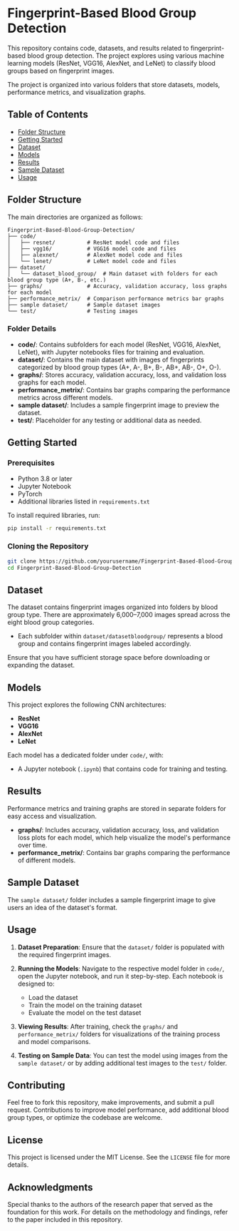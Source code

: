 
# Fingerprint-Based Blood Group Detection

This repository contains code, datasets, and results related to fingerprint-based blood group detection. The project explores using various machine learning models (ResNet, VGG16, AlexNet, and LeNet) to classify blood groups based on fingerprint images. 

The project is organized into various folders that store datasets, models, performance metrics, and visualization graphs.

## Table of Contents

- [Folder Structure](#folder-structure)
- [Getting Started](#getting-started)
- [Dataset](#dataset)
- [Models](#models)
- [Results](#results)
- [Sample Dataset](#sample-dataset)
- [Usage](#usage)

## Folder Structure

The main directories are organized as follows:

```plaintext
Fingerprint-Based-Blood-Group-Detection/
├── code/
│   ├── resnet/          # ResNet model code and files
│   ├── vgg16/           # VGG16 model code and files
│   ├── alexnet/         # AlexNet model code and files
│   └── lenet/           # LeNet model code and files
├── dataset/
│   └── dataset_blood_group/  # Main dataset with folders for each blood group type (A+, B-, etc.)
├── graphs/              # Accuracy, validation accuracy, loss graphs for each model
├── performance_metrix/  # Comparison performance metrics bar graphs
├── sample dataset/      # Sample dataset images
└── test/                # Testing images
```

### Folder Details

- **code/**: Contains subfolders for each model (ResNet, VGG16, AlexNet, LeNet), with Jupyter notebooks files for training and evaluation.
- **dataset/**: Contains the main dataset with images of fingerprints categorized by blood group types (A+, A-, B+, B-, AB+, AB-, O+, O-).
- **graphs/**: Stores accuracy, validation accuracy, loss, and validation loss graphs for each model.
- **performance_metrix/**: Contains bar graphs comparing the performance metrics across different models.
- **sample dataset/**: Includes a sample fingerprint image to preview the dataset.
- **test/**: Placeholder for any testing or additional data as needed.

## Getting Started

### Prerequisites

- Python 3.8 or later
- Jupyter Notebook
- PyTorch
- Additional libraries listed in `requirements.txt`

To install required libraries, run:

```bash
pip install -r requirements.txt
```

### Cloning the Repository

```bash
git clone https://github.com/yourusername/Fingerprint-Based-Blood-Group-Detection.git
cd Fingerprint-Based-Blood-Group-Detection
```

## Dataset

The dataset contains fingerprint images organized into folders by blood group type. There are approximately 6,000–7,000 images spread across the eight blood group categories.

- Each subfolder within `dataset/datasetbloodgroup/` represents a blood group and contains fingerprint images labeled accordingly.
  
Ensure that you have sufficient storage space before downloading or expanding the dataset.

## Models

This project explores the following CNN architectures:

- **ResNet**
- **VGG16**
- **AlexNet**
- **LeNet**

Each model has a dedicated folder under `code/`, with:
- A Jupyter notebook (`.ipynb`) that contains code for training and testing.

## Results

Performance metrics and training graphs are stored in separate folders for easy access and visualization.

- **graphs/**: Includes accuracy, validation accuracy, loss, and validation loss plots for each model, which help visualize the model's performance over time.
- **performance_metrix/**: Contains bar graphs comparing the performance of different models.

## Sample Dataset

The `sample dataset/` folder includes a sample fingerprint image to give users an idea of the dataset's format.

## Usage

1. **Dataset Preparation**:
   Ensure that the `dataset/` folder is populated with the required fingerprint images.

2. **Running the Models**:
   Navigate to the respective model folder in `code/`, open the Jupyter notebook, and run it step-by-step. Each notebook is designed to:
   - Load the dataset
   - Train the model on the training dataset
   - Evaluate the model on the test dataset

3. **Viewing Results**:
   After training, check the `graphs/` and `performance_metrix/` folders for visualizations of the training process and model comparisons.

4. **Testing on Sample Data**:
   You can test the model using images from the `sample dataset/` or by adding additional test images to the `test/` folder.

## Contributing

Feel free to fork this repository, make improvements, and submit a pull request. Contributions to improve model performance, add additional blood group types, or optimize the codebase are welcome.

## License

This project is licensed under the MIT License. See the `LICENSE` file for more details.

## Acknowledgments

Special thanks to the authors of the research paper that served as the foundation for this work. For details on the methodology and findings, refer to the paper included in this repository.
